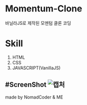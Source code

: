 # Momentum-Clone
바닐라JS로 제작된 모멘텀 클론 코딩

# Skill
1. HTML  
2. CSS  
3. JAVASCRIPT(VanillaJS)    

#ScreenShot
![캡처](https://user-images.githubusercontent.com/32770277/57582927-eba11700-7505-11e9-8811-1204885bfac8.PNG)
--------------------
made by NomadCoder & ME

